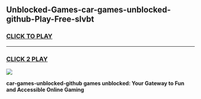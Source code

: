 
## Unblocked-Games-car-games-unblocked-github-Play-Free-slvbt
<h3>
<a href="https://premium76.site?title=car-games-unblocked-github&ref=17A">CLICK TO PLAY</a></h3>
<hr>

<h3>
<a href="https://premium76.site?title=car-games-unblocked-github&ref=17A">CLICK 2 PLAY</a>
  
</h3>

<a href="https://premium76.site?title=car-games-unblocked-github&ref=17A"><img src="https://clearcache.store/games.png"></a>


**car-games-unblocked-github games unblocked: Your Gateway to Fun and Accessible Online Gaming**

